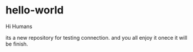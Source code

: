 # hello-world
Hi Humans

its a new repository for testing connection.
and you all enjoy it onece it will be finish.
